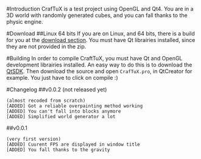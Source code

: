 #Introduction
CrafTuX is a test project using OpenGL and Qt4. You are in a 3D world with randomly generated cubes, and you can fall thanks to the physic engine.

#Download
##Linux 64 bits
If you are on Linux, and 64 bits, there is a build for you at the [download section](https://github.com/Glycaa/CrafTuX/downloads).
You must have Qt librairies installed, since they are not provided in the zip.

#Building
In order to compile CraftTuX, you must have Qt and OpenGL development librairies installed. An easy way to do this is to download the [QtSDK](http://qt.nokia.com/downloads/).
Then download the source and open `CrafTuX.pro`, in QtCreator for example. You just have to click on compile :)

#Changelog
##v0.0.2 (not released yet)
```
(almost recoded from scratch)
[ADDED] Got a reliable overpainting method working
[ADDED] You can't fall into blocks anymore
[ADDED] Simplified world generator a lot
```
##v0.0.1
```
(very first version)
[ADDED] Cuurent FPS are displayed in window title
[ADDED] You fall thanks to the gravity
```